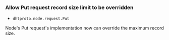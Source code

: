 ### Allow Put request record size limit to be overridden

* `dhtproto.node.request.Put`

Node's Put request's implementation now can override the maximum
record size.
